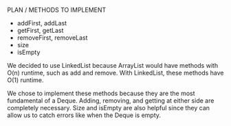 PLAN / METHODS TO IMPLEMENT
* addFirst, addLast
* getFirst, getLast
* removeFirst, removeLast
* size
* isEmpty

We decided to use LinkedList because ArrayList would have methods with O(n) runtime, such as add and remove.
With LinkedList, these methods have O(1) runtime.

We chose to implement these methods because they are the most fundamental of a Deque. Adding, removing, and
getting at either side are completely necessary. Size and isEmpty are also helpful since they can allow us
to catch errors like when the Deque is empty.
